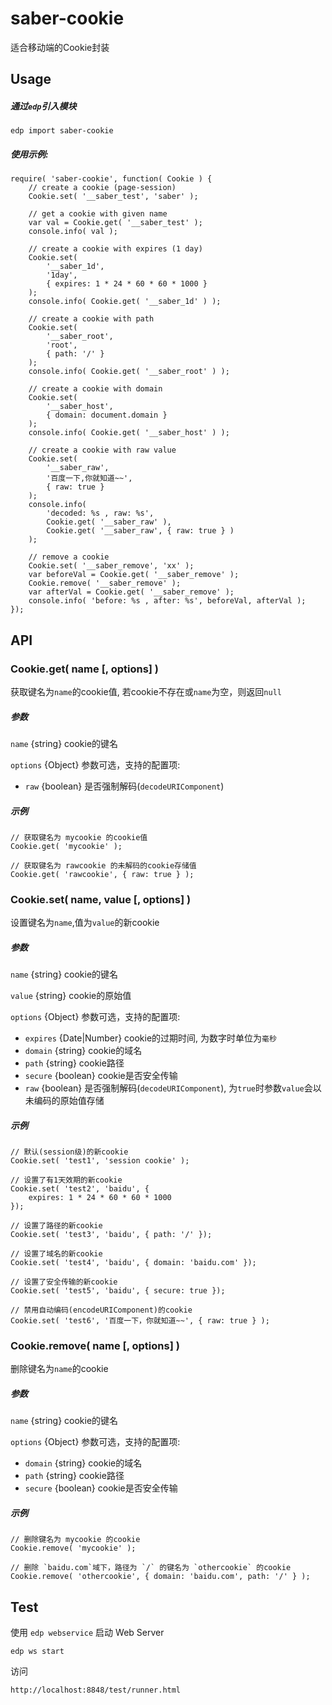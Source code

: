 # saber-cookie

适合移动端的Cookie封装



## Usage

##### 通过`edp`引入模块

	edp import saber-cookie

##### 使用示例:

    require( 'saber-cookie', function( Cookie ) {
    	// create a cookie (page-session)
    	Cookie.set( '__saber_test', 'saber' );
    	
    	// get a cookie with given name
    	var val = Cookie.get( '__saber_test' );
    	console.info( val );
    	
    	// create a cookie with expires (1 day)
    	Cookie.set(
    		'__saber_1d',
    		'1day',
    		{ expires: 1 * 24 * 60 * 60 * 1000 }
    	);
    	console.info( Cookie.get( '__saber_1d' ) );
    	
    	// create a cookie with path
    	Cookie.set(
    		'__saber_root',
    		'root',
    		{ path: '/' }
    	);
    	console.info( Cookie.get( '__saber_root' ) );
    	
    	// create a cookie with domain
    	Cookie.set(
    		'__saber_host',
    		{ domain: document.domain }
    	);
    	console.info( Cookie.get( '__saber_host' ) );
    	
    	// create a cookie with raw value
    	Cookie.set(
    		'__saber_raw',
    		'百度一下,你就知道~~',
    		{ raw: true }
    	);
    	console.info(
    		'decoded: %s , raw: %s',
    		Cookie.get( '__saber_raw' ),
    		Cookie.get( '__saber_raw', { raw: true } )
    	);
    	
    	// remove a cookie
    	Cookie.set( '__saber_remove', 'xx' );
    	var beforeVal = Cookie.get( '__saber_remove' );
    	Cookie.remove( '__saber_remove' );
    	var afterVal = Cookie.get( '__saber_remove' );
    	console.info( 'before: %s , after: %s', beforeVal, afterVal );
    });
    

## API

### Cookie.get( name [, options] )

获取键名为`name`的cookie值, 若cookie不存在或`name`为空，则返回`null`

##### 参数

`name` {string} cookie的键名

`options` {Object} 参数可选，支持的配置项:

* `raw` {boolean} 是否强制解码(`decodeURIComponent`)

##### 示例
	
	// 获取键名为 mycookie 的cookie值
	Cookie.get( 'mycookie' );
	
	// 获取键名为 rawcookie 的未解码的cookie存储值
	Cookie.get( 'rawcookie', { raw: true } );


### Cookie.set( name, value [, options] )

设置键名为`name`,值为`value`的新cookie

##### 参数

`name` {string} cookie的键名

`value` {string} cookie的原始值

`options` {Object} 参数可选，支持的配置项:

* `expires` {Date|Number} cookie的过期时间, 为数字时单位为`毫秒`
* `domain` {string} cookie的域名
* `path` {string} cookie路径
* `secure` {boolean} cookie是否安全传输
* `raw` {boolean} 是否强制解码(`decodeURIComponent`), 为`true`时参数`value`会以未编码的原始值存储

##### 示例

	// 默认(session级)的新cookie
	Cookie.set( 'test1', 'session cookie' );
	
	// 设置了有1天效期的新cookie
	Cookie.set( 'test2', 'baidu', {
		expires: 1 * 24 * 60 * 60 * 1000
	});
	
	// 设置了路径的新cookie
	Cookie.set( 'test3', 'baidu', {	path: '/' });
	
	// 设置了域名的新cookie
	Cookie.set( 'test4', 'baidu', { domain: 'baidu.com' });
	
	// 设置了安全传输的新cookie
	Cookie.set( 'test5', 'baidu', { secure: true });
	
	// 禁用自动编码(encodeURIComponent)的cookie
	Cookie.set( 'test6', '百度一下，你就知道~~', { raw: true } );


### Cookie.remove( name [, options] )

删除键名为`name`的cookie

##### 参数

`name` {string} cookie的键名

`options` {Object} 参数可选，支持的配置项:

* `domain` {string} cookie的域名
* `path` {string} cookie路径
* `secure` {boolean} cookie是否安全传输

##### 示例
	
	// 删除键名为 mycookie 的cookie
	Cookie.remove( 'mycookie' );
	
	// 删除 `baidu.com`域下，路径为 `/` 的键名为 `othercookie` 的cookie
	Cookie.remove( 'othercookie', { domain: 'baidu.com', path: '/' } );

## Test

使用 `edp webservice` 启动 Web Server

    edp ws start

访问

	http://localhost:8848/test/runner.html
